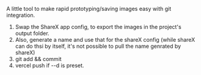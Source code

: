 A little tool to make rapid prototyping/saving images easy with git integration.


1. Swap the ShareX app config, to export the images in the project's output folder.
2. Also, generate a name and use that for the shareX config (while shareX can do thsi by itself, it's not possible to pull the name genrated by shareX)
3. git add && commit
4. vercel push if --d is preset. 
